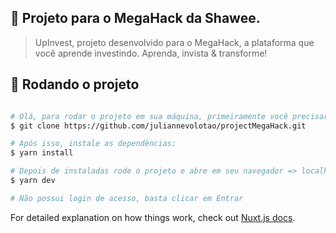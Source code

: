 ## :green_heart: Projeto para o MegaHack da Shawee.

> UpInvest, projeto desenvolvido para o MegaHack, a plataforma que você aprende investindo.
> Aprenda, invista & transforme!

## :scroll: Rodando o projeto

``` bash

# Olá, para rodar o projeto em sua máquina, primeiramente você precisará clonar esse projeto
$ git clone https://github.com/juliannevolotao/projectMegaHack.git

# Após isso, instale as dependências: 
$ yarn install

# Depois de instaladas rode o projeto e abre em seu navegador => localhost:3000
$ yarn dev

# Não possui login de acesso, basta clicar em Entrar


```

For detailed explanation on how things work, check out [Nuxt.js docs](https://nuxtjs.org).
